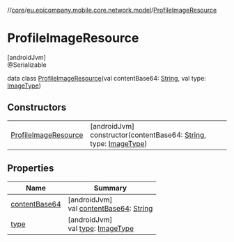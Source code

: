 //[core](../../../index.md)/[eu.epicompany.mobile.core.network.model](../index.md)/[ProfileImageResource](index.md)

# ProfileImageResource

[androidJvm]\
@Serializable

data class [ProfileImageResource](index.md)(val contentBase64: [String](https://kotlinlang.org/api/latest/jvm/stdlib/kotlin/-string/index.html), val type: [ImageType](../-image-type/index.md))

## Constructors

| | |
|---|---|
| [ProfileImageResource](-profile-image-resource.md) | [androidJvm]<br>constructor(contentBase64: [String](https://kotlinlang.org/api/latest/jvm/stdlib/kotlin/-string/index.html), type: [ImageType](../-image-type/index.md)) |

## Properties

| Name | Summary |
|---|---|
| [contentBase64](content-base64.md) | [androidJvm]<br>val [contentBase64](content-base64.md): [String](https://kotlinlang.org/api/latest/jvm/stdlib/kotlin/-string/index.html) |
| [type](type.md) | [androidJvm]<br>val [type](type.md): [ImageType](../-image-type/index.md) |
